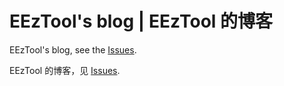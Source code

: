 # EEzTool's blog | EEzTool 的博客
EEzTool's blog, see the [Issues](https://github.com/EEzTool/eeztool.github.io/issues).

EEzTool 的博客，见 [Issues](https://github.com/EEzTool/eeztool.github.io/issues).
